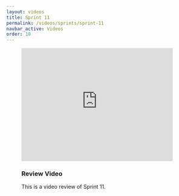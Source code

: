 ```yaml
---
layout: videos
title: Sprint 11
permalink: /videos/sprints/sprint-11
navbar_active: Videos
order: 10
---
```


<div class="row">
  <div class="col-6">
    <figure class="figure">
      <iframe style="width: 400px; height: 300px;" src="https://www.youtube.com/embed/0dob7KsJizg" frameborder="0" allow="autoplay; encrypted-media" title="KubeVirt - Kubernetes, Virtualization and your Data Center" allowfullscreen></iframe>
      <figcaption class="figure-caption">
        <h3>Review Video</h3>
        <p>
          This is a video review of Sprint 11.
        </p>
      </figcaption>
    </figure>
  </div>
  <div class="col-6">
  </div>
</div>
